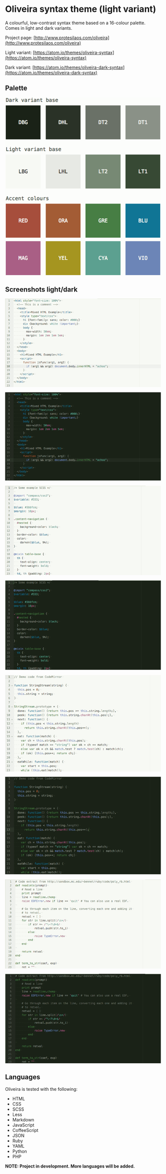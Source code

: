 # Oliveira syntax theme (light variant)

A colourful, low-contrast syntax theme based on a 16-colour palette. Comes in light and dark variants.

Project page: [http://www.protesilaos.com/oliveira](http://www.protesilaos.com/oliveira)

Light variant: [https://atom.io/themes/oliveira-syntax](https://atom.io/themes/oliveira-syntax)

Dark variant: [https://atom.io/themes/oliveira-dark-syntax](https://atom.io/themes/oliveira-dark-syntax)

## Palette

![oliveira colour scheme](https://raw.githubusercontent.com/protesilaos/oliveira/master/img/oliveira_colours.png)

## Screenshots light/dark

![oliveira light html](https://raw.githubusercontent.com/protesilaos/oliveira/master/img/lighthtml.png)

![oliveira dark html](https://raw.githubusercontent.com/protesilaos/oliveira/master/img/darkhtml.png)

![oliveira light css](https://raw.githubusercontent.com/protesilaos/oliveira/master/img/lightcss.png)

![oliveira dark css](https://raw.githubusercontent.com/protesilaos/oliveira/master/img/darkcss.png)

![oliveira light js](https://raw.githubusercontent.com/protesilaos/oliveira/master/img/lightjs.png)

![oliveira dark js](https://raw.githubusercontent.com/protesilaos/oliveira/master/img/darkjs.png)

![oliveira light rb](https://raw.githubusercontent.com/protesilaos/oliveira/master/img/lightrb.png)

![oliveira dark rb](https://raw.githubusercontent.com/protesilaos/oliveira/master/img/darkrb.png)

## Languages

Oliveira is tested with the following:

- HTML
- CSS
- SCSS
- Less
- Markdown
- JavaScript
- CoffeeScript
- JSON
- Ruby
- YAML
- Python
- PHP

**NOTE: Project in development. More languages will be added.**
